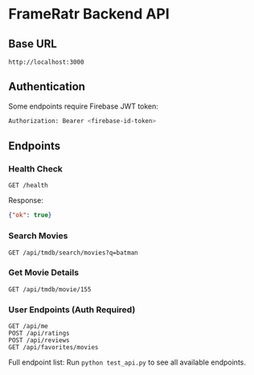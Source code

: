 # FrameRatr Backend API

## Base URL
```
http://localhost:3000
```

## Authentication
Some endpoints require Firebase JWT token:
```bash
Authorization: Bearer <firebase-id-token>
```

## Endpoints

### Health Check
```http
GET /health
```
Response:
```json
{"ok": true}
```

### Search Movies
```http
GET /api/tmdb/search/movies?q=batman
```

### Get Movie Details
```http
GET /api/tmdb/movie/155
```

### User Endpoints (Auth Required)
```http
GET /api/me
POST /api/ratings
POST /api/reviews
GET /api/favorites/movies
```

Full endpoint list: Run `python test_api.py` to see all available endpoints.